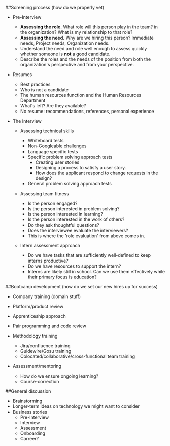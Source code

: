 ##Screening process (how do we properly vet)
* Pre-Interview
	* **Assessing the role.**  What role will this person play in the team? in the organization?  What is my relationship to that role?
	*  **Assessing the need.** Why are we hiring this person?  Immediate needs, Project needs, Organization needs.
	*  Understand the need and role well enough to assess quickly whether someone is **not** a good candidate.
	*  Describe the roles and the needs of the position from both the organization's perspective and from your perspective.

* Resumes
	* Best practices
	* Who is not a candidate
	* The human resources function and the Human Resources Department
	* What's left?  Are they available?
	* No resume:  recommendations, references, personal experience

* The Interview
	*   Assessing technical skills
		*   Whiteboard tests
		*   Non-Googleable challenges
		*   Language specific tests
		*   Specific problem solving approach tests
			* Creating user stories
			* Designing a process to satisfy a user story.
			* How does the applicant respond to change requests in the design?
		*   General problem solving approach tests

	* Assessing team fitness
		* Is the person engaged?  
		* Is the person interested in problem solving?  
		* Is the person interested in learning?  
		* Is the person interested in the work of others? 
		* Do they ask thoughtful questions?  
		* Does the interviewee evaluate the interviewers? 
		* This is where the 'role evaluation' from above comes in.
	* Intern assessment approach
		* Do we have tasks that are sufficiently well-defined to keep interns productive?
		* Do we have resources to support the intern?
		* Interns are likely still in school.  Can we use them effectively while their primary focus is education?

##Bootcamp development (how do we set our new hires up for success)

*   Company training (domain stuff)
*   Platform/product review
*   Apprenticeship approach
*   Pair programming and code review
*   Methodology training
	*   Jira/confluence training
	*   Guidewire/Gosu training
	*   Colocated/collaborative/cross-functional team training
	
*   Assessment/mentoring
	* How do we ensure ongoing learning?
	* Course-correction

##General discussion 
* Brainstorming
* Longer-term ideas on technology we might want to consider
* Business stories
	* Pre-Interview
	* Interview
	* Assessment
	* Onboarding
	* Carreer?